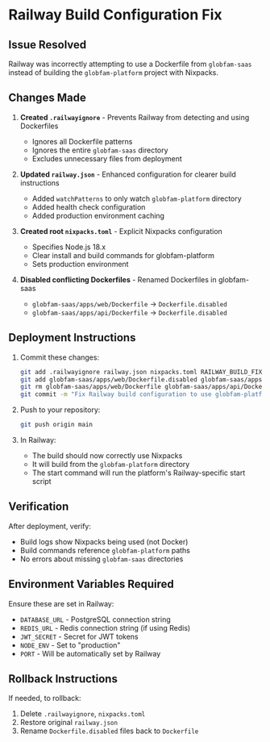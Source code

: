 # Railway Build Configuration Fix

## Issue Resolved
Railway was incorrectly attempting to use a Dockerfile from `globfam-saas` instead of building the `globfam-platform` project with Nixpacks.

## Changes Made

1. **Created `.railwayignore`** - Prevents Railway from detecting and using Dockerfiles
   - Ignores all Dockerfile patterns
   - Ignores the entire `globfam-saas` directory
   - Excludes unnecessary files from deployment

2. **Updated `railway.json`** - Enhanced configuration for clearer build instructions
   - Added `watchPatterns` to only watch `globfam-platform` directory
   - Added health check configuration
   - Added production environment caching

3. **Created root `nixpacks.toml`** - Explicit Nixpacks configuration
   - Specifies Node.js 18.x
   - Clear install and build commands for globfam-platform
   - Sets production environment

4. **Disabled conflicting Dockerfiles** - Renamed Dockerfiles in globfam-saas
   - `globfam-saas/apps/web/Dockerfile` → `Dockerfile.disabled`
   - `globfam-saas/apps/api/Dockerfile` → `Dockerfile.disabled`

## Deployment Instructions

1. Commit these changes:
   ```bash
   git add .railwayignore railway.json nixpacks.toml RAILWAY_BUILD_FIX.md
   git add globfam-saas/apps/web/Dockerfile.disabled globfam-saas/apps/api/Dockerfile.disabled
   git rm globfam-saas/apps/web/Dockerfile globfam-saas/apps/api/Dockerfile
   git commit -m "Fix Railway build configuration to use globfam-platform with Nixpacks"
   ```

2. Push to your repository:
   ```bash
   git push origin main
   ```

3. In Railway:
   - The build should now correctly use Nixpacks
   - It will build from the `globfam-platform` directory
   - The start command will run the platform's Railway-specific start script

## Verification

After deployment, verify:
- Build logs show Nixpacks being used (not Docker)
- Build commands reference `globfam-platform` paths
- No errors about missing `globfam-saas` directories

## Environment Variables Required

Ensure these are set in Railway:
- `DATABASE_URL` - PostgreSQL connection string
- `REDIS_URL` - Redis connection string (if using Redis)
- `JWT_SECRET` - Secret for JWT tokens
- `NODE_ENV` - Set to "production"
- `PORT` - Will be automatically set by Railway

## Rollback Instructions

If needed, to rollback:
1. Delete `.railwayignore`, `nixpacks.toml`
2. Restore original `railway.json`
3. Rename `Dockerfile.disabled` files back to `Dockerfile`